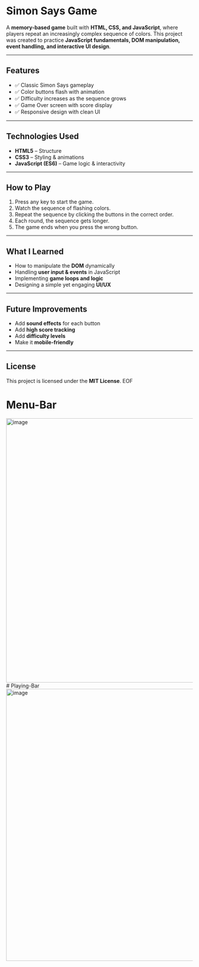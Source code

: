 
# Simon Says Game

A **memory-based game** built with **HTML, CSS, and JavaScript**, where players repeat an increasingly complex sequence of colors.
This project was created to practice **JavaScript fundamentals, DOM manipulation, event handling, and interactive UI design**.

---

##  Features
- ✅ Classic Simon Says gameplay
- ✅ Color buttons flash with animation
- ✅ Difficulty increases as the sequence grows
- ✅ Game Over screen with score display
- ✅ Responsive design with clean UI

---

## Technologies Used
- **HTML5** – Structure
- **CSS3** – Styling & animations
- **JavaScript (ES6)** – Game logic & interactivity

---

## How to Play
1. Press any key to start the game.
2. Watch the sequence of flashing colors.
3. Repeat the sequence by clicking the buttons in the correct order.
4. Each round, the sequence gets longer.
5. The game ends when you press the wrong button.

---

## What I Learned
- How to manipulate the **DOM** dynamically
- Handling **user input & events** in JavaScript
- Implementing **game loops and logic**
- Designing a simple yet engaging **UI/UX**

---

## Future Improvements
- Add **sound effects** for each button
- Add **high score tracking**
- Add **difficulty levels**
- Make it **mobile-friendly**

---

## License
This project is licensed under the **MIT License**.
EOF
# Menu-Bar
<img width="1366" height="711" alt="image" src="https://github.com/user-attachments/assets/70ba8176-eb58-4fc9-9591-23cc77c13f67" />
# Playing-Bar
<img width="1366" height="732" alt="image" src="https://github.com/user-attachments/assets/e0a41915-57b1-4b7a-9cf4-1e550e958531" />

